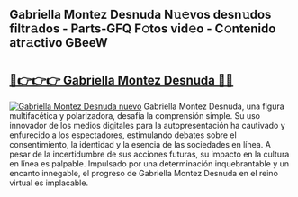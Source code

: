 ## Gabriella Montez Desnuda N𝚞𝚎vos desn𝚞dos filtr𝚊dos - Parts-GFQ F𝚘tos vid𝚎o - C𝚘ntenido atr𝚊ctivo GBeeW

# <h2><a href="http://mb1acr.tromn.icu/?c=Gabriella+Montez+Desnuda">🔗👉👉👉 Gabriella Montez Desnuda 🔗🔗</a></h2>

[![Gabriella Montez Desnuda nuevo](https://i.imgur.com/pEAQMta.gif)](http://mb1acr.tromn.icu/?c=Gabriella+Montez+Desnuda)
Gabriella Montez Desnuda, una figura multifacética y polarizadora, desafía la comprensión simple. Su uso innovador de los medios digitales para la autopresentación ha cautivado y enfurecido a los espectadores, estimulando debates sobre el consentimiento, la identidad y la esencia de las sociedades en línea. A pesar de la incertidumbre de sus acciones futuras, su impacto en la cultura en línea es palpable. Impulsado por una determinación inquebrantable y un encanto innegable, el progreso de Gabriella Montez Desnuda en el reino virtual es implacable.
